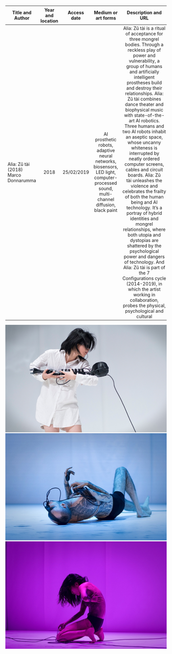  Title and Author      | Year and location    | Access date |  Medium or art forms | Description and URL | Characteristic(s)
 -------- | :-----------:  | :-----------: | :-----------: | :-----------: | :-----------:
 Alia: Zǔ tài (2018) Marco Donnarumma | 2018    | 25/02/2019   |  AI prosthetic robots, adaptive neural networks, biosensors, LED light, computer-processed sound, multi-channel diffusion, black paint | Alia: Zǔ tài is a ritual of acceptance for three mongrel bodies. Through a reckless play of power and vulnerability, a group of humans and artificially intelligent prostheses build and destroy their relationships. Alia: Zǔ tài combines dance theater and biophysical music with state-of-the-art AI robotics. Three humans and two AI robots inhabit an aseptic space, whose uncanny whiteness is interrupted by neatly ordered computer screens, cables and circuit boards. Alia: Zǔ tài unleashes the violence and celebrates the frailty of both the human being and AI technology. It’s a portray of hybrid identities and mongrel relationships, where both utopia and dystopias are shattered by the psychological power and dangers of technology. And Alia: Zǔ tài is part of the 7 Configurations cycle (2014-2019), in which the artist working in collaboration, probes the physical, psychological and cultural  | Hybrid, Tech-heavy, Biological, Robotic, Performance, Collaborative



![image](https://github.com/lyxleo/post-digital/blob/master/11-1.jpg)
![image](https://github.com/lyxleo/post-digital/blob/master/11-2.jpg)
![image](https://github.com/lyxleo/post-digital/blob/master/11-3.jpg)
